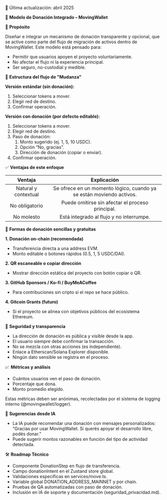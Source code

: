 ﻿📅 Última actualización: abril 2025




🙏 **Modelo de Donación Integrado – MovingWallet**



🎯 **Propósito**

Diseñar e integrar un mecanismo de donación transparente y opcional, que se active como parte del flujo de migración de activos dentro de MovingWallet. Este modelo está pensado para:

- Permitir que usuarios apoyen el proyecto voluntariamente.  
- No afectar el flujo ni la experiencia principal.  
- Ser seguro, no-custodial y medible.  



🧱 **Estructura del flujo de "Mudanza"**

**Versión estándar (sin donación):**

1. Seleccionar tokens a mover.  
1. Elegir red de destino.  
1. Confirmar operación.  

**Versión con donación (por defecto editable):**

1. Seleccionar tokens a mover.  
1. Elegir red de destino.  
1. Paso de donación:  
   1. Monto sugerido (ej. 1, 5, 10 USDC).  
   1. Opción “No, gracias”.  
   1. Dirección de donación (copiar o enviar).  
1. Confirmar operación.  



✅ **Ventajas de este enfoque**

|**Ventaja**|**Explicación**|
| :-: | :-: |
|Natural y contextual|Se ofrece en un momento lógico, cuando ya se están moviendo activos.|
|No obligatorio|Puede omitirse sin afectar el proceso principal.|
|No molesto|Está integrado al flujo y no interrumpe.|



💸 **Formas de donación sencillas y gratuitas**

**1. Donación on-chain (recomendada)**

- Transferencia directa a una address EVM.  
- Monto editable o botones rápidos (0.5, 1, 5 USDC/DAI).  

**2. QR escaneable o copiar dirección**

- Mostrar dirección estática del proyecto con botón copiar o QR.  

**3. GitHub Sponsors / Ko-fi / BuyMeACoffee**

- Para contribuciones sin cripto si el repo se hace público.  

**4. Gitcoin Grants (futuro)**

- Si el proyecto se alinea con objetivos públicos del ecosistema Ethereum.  



🔐 **Seguridad y transparencia**

- La dirección de donación es pública y visible desde la app.  
- El usuario siempre debe confirmar la transacción.  
- No se mezcla con otras acciones (es independiente).  
- Enlace a Etherscan/Solana Explorer disponible.  
- Ningún dato sensible se registra en el proceso.  



📈 **Métricas y análisis**

- Cuántos usuarios ven el paso de donación.  
- Porcentaje que dona.  
- Monto promedio elegido.  

Estas métricas deben ser anónimas, recolectadas por el sistema de logging interno (@movingwallet/logger).



🧠 **Sugerencias desde IA**

- La IA puede recomendar una donación con mensajes personalizados:    “Gracias por usar MovingWallet. Si querés apoyar el desarrollo libre, podés donar.”   
- Puede sugerir montos razonables en función del tipo de actividad detectada.  



🛠 **Roadmap Técnico**

- Componente DonationStep en flujo de transferencia.  
- Campo donationIntent en el Zustand store global.  
- Validaciones específicas en services/move.ts.  
- Variable global DONATION\_ADDRESS\_MAINNET y por chain.  
- Pruebas de QA automatizadas con paso de donación.  
- Inclusión en IA de soporte y documentación (seguridad\_privacidad.md).  




